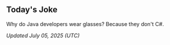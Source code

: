 ## Today's Joke
Why do Java developers wear glasses? Because they don't C#.

*Updated July 05, 2025 (UTC)*
